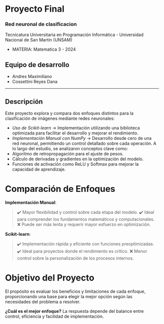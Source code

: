 # Proyecto Final

### Red neuronal de clasificacion

Tecnicatura Universitaria en Programación Informática - Universidad Nacional de San Martín (UNSAM) 
- MATERIA: Matematica 3 - 2024

## Equipo de desarrollo
- Andres Maximiliano
- Cossettini Reyes Dana

---

## Descripción
Este proyecto explora y compara dos enfoques distintos para la clasificación de imágenes mediante redes neuronales:
- *Uso de Scikit-learn* → Implementación utilizando una biblioteca optimizada para facilitar el desarrollo y mejorar el rendimiento.
- *Implementación Manual con NumPy* → Desarrollo desde cero de una red neuronal, permitiendo un control detallado sobre cada operación.
A lo largo del estudio, se analizaron conceptos clave como:
- Algoritmo de retropropagación para el ajuste de pesos.
- Cálculo de derivadas y gradientes en la optimización del modelo.
- Funciones de activación como ReLU y Softmax para mejorar la capacidad de aprendizaje.

# Comparación de Enfoques
**Implementación Manual**:
> ✔️ Mayor flexibilidad y control sobre cada etapa del modelo.
> ✔️ Ideal para comprender los fundamentos matemáticos y computacionales.
> ❌ Puede ser más lenta y requerir mayor esfuerzo en optimización.

**Scikit-learn**:
> ✔️ Implementación rápida y eficiente con funciones preoptimizadas.
> ✔️ Ideal para proyectos donde el rendimiento es crítico.
> ❌ Menor control sobre la personalización de los procesos internos.

# Objetivo del Proyecto
El propósito es evaluar los beneficios y limitaciones de cada enfoque, proporcionando una base para elegir la mejor opción según las necesidades del problema a resolver.

**¿Cuál es el mejor enfoque?** 
La respuesta depende del balance entre control, eficiencia y facilidad de implementación.
